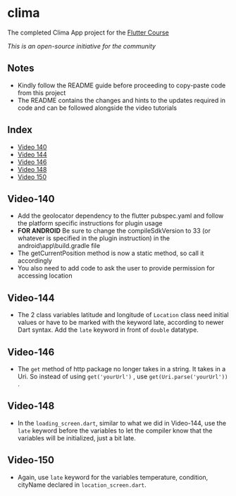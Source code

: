 # clima

The completed Clima App project for the [Flutter Course](https://www.udemy.com/course/flutter-bootcamp-with-dart/)

*This is an open-source initiative for the community*

## Notes
- Kindly follow the README guide before proceeding to copy-paste code from this project
- The README contains the changes and hints to the updates required in code and can be followed alongside the video tutorials

## Index
- [Video 140](#Video-140)
- [Video 144](#Video-144)
- [Video 146](#Video-146)
- [Video 148](#Video-148)
- [Video 150](#Video-150)

## Video-140
- Add the geolocator dependency to the flutter pubspec.yaml and follow the platform specific instructions for plugin usage
- **FOR ANDROID** Be sure to change the compileSdkVersion to 33 (or whatever is specified in the plugin instruction) in the android\app\build.gradle file
- The getCurrentPosition method is now a static method, so call it accordingly
- You also need to add code to ask the user to provide permission for accessing location

## Video-144
- The 2 class variables latitude and longitude of ```Location``` class need initial values or have to be marked with the keyword late, according to newer Dart syntax. Add the ```late``` keyword in front of ```double``` datatype.

## Video-146
- The ```get``` method of http package no longer takes in a string. It takes in a Uri. So instead of using ```get('yourUrl')``` , use ```get(Uri.parse('yourUrl'))``` .

## Video-148
- In the ```loading_screen.dart```, similar to what we did in Video-144, use the ```late``` keyword before the variables to let the compiler know that the variables will be initialized, just a bit late.

## Video-150
- Again, use ```late``` keyword for the variables temperature, condition, cityName declared in ```location_screen.dart```.